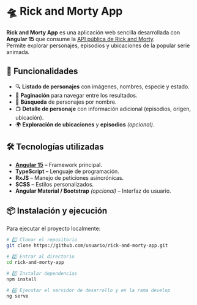 # 🛸 Rick and Morty App

**Rick and Morty App** es una aplicación web sencilla desarrollada con **Angular 15** que consume la [API pública de Rick and Morty](https://rickandmortyapi.com/).  
Permite explorar personajes, episodios y ubicaciones de la popular serie animada.

## 🎯 Funcionalidades

- 🔍 **Listado de personajes** con imágenes, nombres, especie y estado.
- 📄 **Paginación** para navegar entre los resultados.
- 🧭 **Búsqueda** de personajes por nombre.
- 📺 **Detalle de personaje** con información adicional (episodios, origen, ubicación).
- 🌍 **Exploración de ubicaciones** y **episodios** *(opcional)*.

## 🛠️ Tecnologías utilizadas

- **[Angular 15](https://angular.dev/)** – Framework principal.
- **TypeScript** – Lenguaje de programación.
- **RxJS** – Manejo de peticiones asincrónicas.
- **SCSS** – Estilos personalizados.
- **Angular Material / Bootstrap** *(opcional)* – Interfaz de usuario.

## 📦 Instalación y ejecución

Para ejecutar el proyecto localmente:

```bash
# 1️⃣ Clonar el repositorio
git clone https://github.com/usuario/rick-and-morty-app.git

# 2️⃣ Entrar al directorio
cd rick-and-morty-app

# 3️⃣ Instalar dependencias
npm install

# 4️⃣ Ejecutar el servidor de desarrollo y en la rama develop
ng serve

